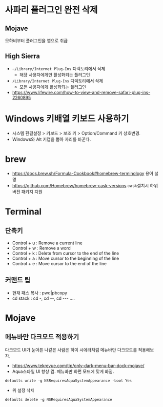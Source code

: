<!-- TITLE: macOS -->
<!-- SUBTITLE: macOS -->

# 사파리 플러그인 완전 삭제
## Mojave
모하비부터 플러그인을 앱으로 취급
## High Sierra
* `~/Library/Internet Plug-Ins` 디렉토리에서 삭제
	* 해당 사용자에게만 활성화되는 플러그인
* `/Library/Internet Plug-Ins` 디렉토리에서 삭제
	* 모든 사용자에게 활성화되는 플러그인
* https://www.lifewire.com/how-to-view-and-remove-safari-plug-ins-2260895

# Windows 키배열 키보드 사용하기
* 시스템 환결설정 > 키보드 > 보조 키 > Option/Command 키 상호변경.
* Windows와 Alt 키캡을 뽑아 자리를 바꾼다.

# brew
* https://docs.brew.sh/Formula-Cookbook#homebrew-terminology 용어 설명
* https://github.com/Homebrew/homebrew-cask-versions cask설치시 하위 버전 패키지 지원

# Terminal
## 단축키
* Control + u : Remove a current line
* Control + w : Remove a word
* Control + k : Delete from cursor to the end of the line
* Control + a : Move cursor to the beginning of the line
* Control + e : Move cursor to the end of the line

## 커맨드 팁
* 현재 패스 복사 : pwd|pbcopy
* cd stack : cd -, cd --, cd --- ....

# Mojave
## 메뉴바만 다크모드 적용하기
다크모드 UI가 눈아픈 나같은 사람은 하이 시에라처럼 메뉴바만 다크모드를 적용해보자.
* https://www.tekrevue.com/tip/only-dark-menu-bar-dock-mojave/
* Aqua스타일 UI 항상 켬. 메뉴바만 화면 모드에 맞게 바뀜.
```
defaults write -g NSRequiresAquaSystemAppearance -bool Yes
```
* 위 설정 삭제
```
defaults delete -g NSRequiresAquaSystemAppearance
```